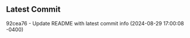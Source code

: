 
## Latest Commit
92cea76 - Update README with latest commit info (2024-08-29 17:00:08 -0400) <Yunxi-Zhou>
